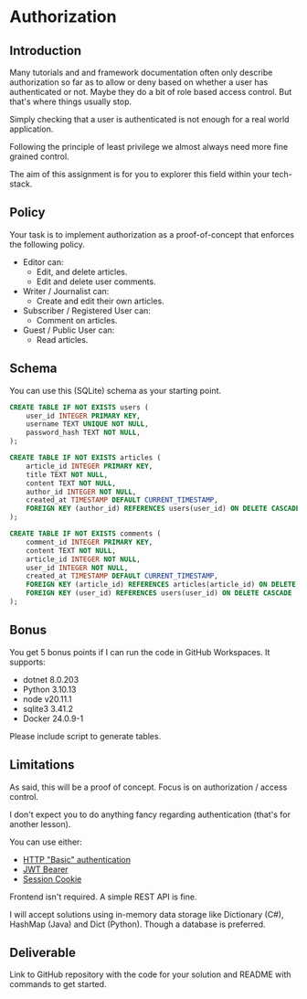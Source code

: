 # Authorization

## Introduction

Many tutorials and and framework documentation often only describe authorization
so far as to allow or deny based on whether a user has authenticated or not.
Maybe they do a bit of role based access control.
But that's where things usually stop.

Simply checking that a user is authenticated is not enough for a real world
application.

Following the principle of least privilege we almost always need more fine
grained control.

The aim of this assignment is for you to explorer this field within your
tech-stack.

## Policy

Your task is to implement authorization as a proof-of-concept that enforces the
following policy.

- Editor can:
    - Edit, and delete articles.
    - Edit and delete user comments.
- Writer / Journalist can:
    - Create and edit their own articles.
- Subscriber / Registered User can:
    - Comment on articles.
- Guest / Public User can:
    - Read articles.

## Schema

You can use this (SQLite) schema as your starting point.

```sql
CREATE TABLE IF NOT EXISTS users (
    user_id INTEGER PRIMARY KEY,
    username TEXT UNIQUE NOT NULL,
    password_hash TEXT NOT NULL,
);

CREATE TABLE IF NOT EXISTS articles (
    article_id INTEGER PRIMARY KEY,
    title TEXT NOT NULL,
    content TEXT NOT NULL,
    author_id INTEGER NOT NULL,
    created_at TIMESTAMP DEFAULT CURRENT_TIMESTAMP,
    FOREIGN KEY (author_id) REFERENCES users(user_id) ON DELETE CASCADE
);

CREATE TABLE IF NOT EXISTS comments (
    comment_id INTEGER PRIMARY KEY,
    content TEXT NOT NULL,
    article_id INTEGER NOT NULL,
    user_id INTEGER NOT NULL,
    created_at TIMESTAMP DEFAULT CURRENT_TIMESTAMP,
    FOREIGN KEY (article_id) REFERENCES articles(article_id) ON DELETE CASCADE,
    FOREIGN KEY (user_id) REFERENCES users(user_id) ON DELETE CASCADE
);
```

## Bonus

You get 5 bonus points if I can run the code in GitHub Workspaces.
It supports:

- dotnet 8.0.203
- Python 3.10.13
- node v20.11.1
- sqlite3 3.41.2
- Docker 24.0.9-1

Please include script to generate tables.

## Limitations

As said, this will be a proof of concept.
Focus is on authorization / access control.

I don't expect you to do anything fancy regarding authentication (that's for
another lesson).

You can use either:

- [HTTP "Basic" authentication](https://developer.mozilla.org/en-US/docs/Web/HTTP/Authentication)
- [JWT Bearer](https://jwt.io/introduction/)
- [Session Cookie](https://cyberchimps.com/blog/session-cookies/)

Frontend isn't required.
A simple REST API is fine.

I will accept solutions using in-memory data storage like Dictionary (C#),
HashMap (Java) and Dict (Python).
Though a database is preferred.

## Deliverable

Link to GitHub repository with the code for your solution and README with
commands to get started.
